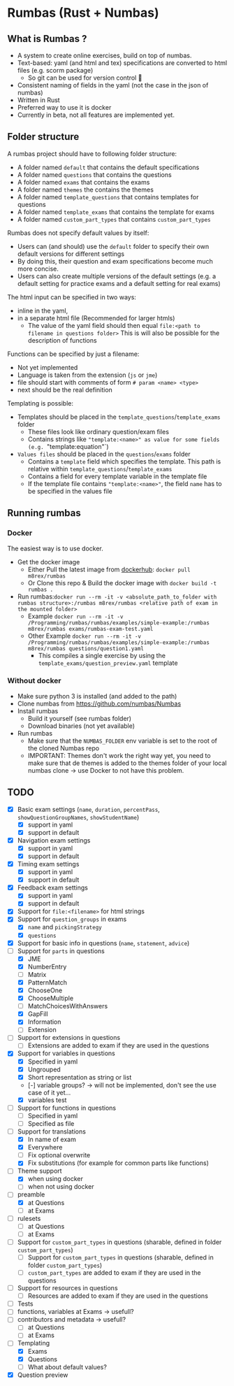 # Rumbas (Rust + Numbas)

## What is Rumbas ?

- A system to create online exercises, build on top of numbas.
- Text-based: yaml (and html and tex) specifications are converted to html files (e.g. scorm package)
  - So git can be used for version control 🎉 
- Consistent naming of fields in the yaml (not the case in the json of numbas)
- Written in Rust
- Preferred way to use it is docker
- Currently in beta, not all features are implemented yet.

## Folder structure
A rumbas project should have to following folder structure:
  - A folder named `default` that contains the default specifications
  - A folder named `questions` that contains the questions
  - A folder named `exams` that contains the exams
  - A folder named `themes` the contains the themes
  - A folder named `template_questions` that contains templates for questions
  - A folder named `template_exams` that contains the template for exams
  - A folder named `custom_part_types` that contains `custom_part_types`

Rumbas does not specify default values by itself:
  - Users can (and should) use the `default` folder to specify their own default versions for different settings
  - By doing this, their question and exam specifications become much more concise.
  - Users can also create multiple versions of the default settings (e.g. a default setting for practice exams and a default setting for real exams)

The html input can be specified in two ways:
  - inline in the yaml,
  - in a separate html file (Recommended for larger htmls)
      - The value of the yaml field should then equal `file:<path to filename in questions folder>`
This is will also be possible for the description of functions

Functions can be specified by just a filename:
  - Not yet implemented
  - Language is taken from the extension (`js` or `jme`)
  - file should start with comments of form `# param <name> <type>`
  - next should be the real definition

Templating is possible:
  - Templates should be placed in the `template_questions`/`template_exams` folder
    - These files look like ordinary question/exam files
    - Contains strings like `"template:<name>" as value for some fields (e.g. `"template:equation"`)
  - `Values files` should be placed in the `questions`/`exams` folder
    - Contains a `template` field which specifies the template. This path is relative within `template_questions`/`template_exams`
    - Contains a field for every template variable in the template file
    - If the template file contains `"template:<name>"`, the field `name` has to be specified in the values file

## Running rumbas
### Docker
The easiest way is to use docker.
- Get the docker image
  - Either Pull the latest image from [dockerhub](https://hub.docker.com/repository/docker/m8rex/rumbas): `docker pull m8rex/rumbas`
  - Or Clone this repo & Build the docker image with `docker build -t rumbas .`
- Run rumbas:`docker run --rm -it -v <absolute_path_to_folder with rumbas structure>:/rumbas m8rex/rumbas <relative path of exam in the mounted folder>`
  - Example `docker run --rm -it -v /Programming/rumbas/rumbas/examples/simple-example:/rumbas m8rex/rumbas exams/rumbas-exam-test.yaml`
  - Other Example `docker run --rm -it -v /Programming/rumbas/rumbas/examples/simple-example:/rumbas m8rex/rumbas questions/question1.yaml`
    - This compiles a single exercise by using the `template_exams/question_preview.yaml` template
  

### Without docker
- Make sure python 3 is installed (and added to the path)
- Clone numbas from https://github.com/numbas/Numbas
- Install rumbas
  - Build it yourself (see rumbas folder)
  - Download binaries (not yet available)
- Run rumbas
  - Make sure that the `NUMBAS_FOLDER` env variable is set to the root of the cloned Numbas repo
  - IMPORTANT: Themes don't work the right way yet, you need to make sure that de themes is added to the themes folder of your local numbas clone -> use Docker to not have this problem.

## TODO
- [x] Basic exam settings (`name`, `duration`, `percentPass`, `showQuestionGroupNames`, `showStudentName`)
  - [x] support in yaml
  - [x] support in default
- [x] Navigation exam settings
  - [x] support in yaml
  - [x] support in default
- [x] Timing exam settings
  - [x] support in yaml
  - [x] support in default
- [x] Feedback exam settings
  - [x] support in yaml 
  - [x] support in default
- [x] Support for `file:<filename>` for html strings
- [x] Support for `question_groups` in exams
  - [x] `name` and `pickingStrategy`
  - [x] `questions`
- [x] Support for basic info in questions (`name`, `statement`, `advice`)
- [ ] Support for `parts` in questions
  - [x] JME
  - [x] NumberEntry
  - [ ] Matrix
  - [x] PatternMatch
  - [x] ChooseOne
  - [x] ChooseMultiple
  - [ ] MatchChoicesWithAnswers
  - [x] GapFill
  - [x] Information
  - [ ] Extension
- [ ] Support for extensions in questions
  - [ ] Extensions are added to exam if they are used in the questions
- [x] Support for variables in questions
  - [x] Specified in yaml 
  - [x] Ungrouped
  - [x] Short representation as string or list
  - [-] variable groups? -> will not be implemented, don't see the use case of it yet...
  - [x] variables test
- [ ] Support for functions in questions
  - [ ] Specified in yaml 
  - [ ] Specified as file
- [ ] Support for translations
  - [x] In name of exam
  - [x] Everywhere
  - [ ] Fix optional overwrite
  - [x] Fix substitutions (for example for common parts like functions)
- [ ] Theme support
  - [x] when using docker
  - [ ] when not using docker
- [ ] preamble
  - [x] at Questions
  - [ ] at Exams
- [ ] rulesets
  - [ ] at Questions
  - [ ] at Exams
- [ ] Support for `custom_part_types` in questions (sharable, defined in folder `custom_part_types`)
  - [ ] Support for `custom_part_types` in questions (sharable, defined in folder `custom_part_types`)
  - [ ] `custom_part_types` are added to exam if they are used in the questions
- [ ] Support for resources in questions
  - [ ] Resources are added to exam if they are used in the questions
- [ ] Tests
- [ ] functions, variables at Exams -> usefull?
- [ ] contributors and metadata -> usefull?
  - [ ] at Questions
  - [ ] at Exams
- [ ] Templating
  - [x] Exams
  - [x] Questions
  - [ ] What about default values?
- [x] Question preview

